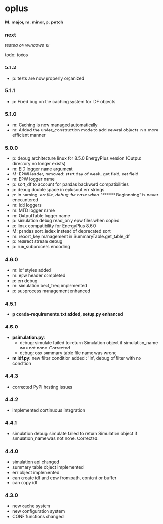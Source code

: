 # oplus

**M: major, m: minor, p: patch**

### next
*tested on Windows 10*
    
todo: todos

### 5.1.2
* p: tests are now properly organized

### 5.1.1
* p: Fixed bug on the caching system for IDF objects

### 5.1.0
* m: Caching is now managed automatically
* m: Added the under_construction mode to add several objects in a more efficient manner

### 5.0.0
* p: debug architecture linux for 8.5.0 EnergyPlus version 
(Output directory no longer exists)
* m: EIO logger name argument
* M: EPWHeader, removed: start day of week, get field, set field
* m: EPW logger name
* p: sort_df to account for pandas backward compatibilities
* p: debug double space in eplusout.err strings
* p: in parsing *.err file, debug the case when "\******* Beginnning" is never encountered
* m: Idd loggers
* m: MTD logger name
* m: OutputTable logger name
* p: simulation debug read_only epw files when copied
* p: linux compatibility for EnergyPlus 8.6.0
* M: pandas sort_index instead of deprecated sort
* m: report_key management in SummaryTable.get_table_df
* p: redirect stream debug
* p: run_subprocess encoding

### 4.6.0
* m: idf styles added
* m: epw header completed
* p: err debug
* m: simulation beat_freq implemented
* p: subprocess management enhanced

### 4.5.1
* **p conda-requirements.txt added, setup.py enhanced**

### 4.5.0
* **psimulation.py**:
    * debug: simulate failed to return Simulation object if simulation_name was not none. Corrected.
    * debug: osx summary table file name was wrong
* **m idf.py**: new filter condition added : 'in', debug of filter with no condition

### 4.4.3
* corrected PyPi hosting issues

### 4.4.2
* implemented continuous integration

### 4.4.1
* simulation debug: simulate failed to return Simulation object if simulation_name was not none. Corrected.

### 4.4.0
* simulation api changed
* summary table object implemented
* err object implemented
* can create idf and epw from path, content or buffer
* can copy idf

### 4.3.0
* new cache system
* new configuration system
* CONF functions changed

